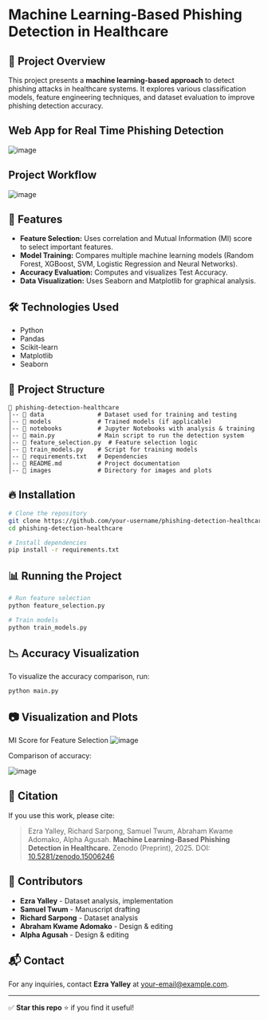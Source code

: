 # Machine Learning-Based Phishing Detection in Healthcare

## 📌 Project Overview
This project presents a **machine learning-based approach** to detect phishing attacks in healthcare systems. It explores various classification models, feature engineering techniques, and dataset evaluation to improve phishing detection accuracy.

## Web App for Real Time Phishing Detection
![image](https://github.com/user-attachments/assets/08fc22c8-c314-4f3d-85fe-aa0f7909f9a0)

## Project Workflow
![image](https://github.com/user-attachments/assets/1c5b2980-ce74-4e54-97e4-851dee1fcb78)


## 🚀 Features
- **Feature Selection:** Uses correlation and Mutual Information (MI) score to select important features.
- **Model Training:** Compares multiple machine learning models (Random Forest, XGBoost, SVM, Logistic Regression and Neural Networks).
- **Accuracy Evaluation:** Computes and visualizes Test Accuracy.
- **Data Visualization:** Uses Seaborn and Matplotlib for graphical analysis.

## 🛠️ Technologies Used
- Python
- Pandas
- Scikit-learn
- Matplotlib
- Seaborn

## 📂 Project Structure
```
📁 phishing-detection-healthcare
│-- 📂 data               # Dataset used for training and testing
│-- 📂 models             # Trained models (if applicable)
│-- 📂 notebooks          # Jupyter Notebooks with analysis & training
│-- 📜 main.py            # Main script to run the detection system
│-- 📜 feature_selection.py  # Feature selection logic
│-- 📜 train_models.py    # Script for training models
│-- 📜 requirements.txt   # Dependencies
│-- 📜 README.md          # Project documentation
│-- 📂 images             # Directory for images and plots
```

## 🔥 Installation
```sh
# Clone the repository
git clone https://github.com/your-username/phishing-detection-healthcare.git
cd phishing-detection-healthcare

# Install dependencies
pip install -r requirements.txt
```

## 📊 Running the Project
```sh
# Run feature selection
python feature_selection.py

# Train models
python train_models.py
```

## 📉 Accuracy Visualization
To visualize the accuracy comparison, run:
```sh
python main.py
```

## 📷 Visualization and Plots
MI Score for Feature Selection
![image](https://github.com/user-attachments/assets/208abe88-ee64-487c-98a4-f0fb1f49d7f2)



Comparison of accuracy:

![image](https://github.com/user-attachments/assets/3e76aa3b-704d-4ec5-973a-6c735f1085ef)



## 📜 Citation
If you use this work, please cite:
> Ezra Yalley, Richard Sarpong, Samuel Twum, Abraham Kwame Adomako, Alpha Agusah. **Machine Learning-Based Phishing Detection in Healthcare.** Zenodo (Preprint), 2025. DOI: [10.5281/zenodo.15006246](https://doi.org/10.5281/zenodo.15006246)

## 🤝 Contributors
- **Ezra Yalley** - Dataset analysis, implementation
- **Samuel Twum** - Manuscript drafting
- **Richard Sarpong** - Dataset analysis
- **Abraham Kwame Adomako** - Design & editing
- **Alpha Agusah** - Design & editing

## 📬 Contact
For any inquiries, contact **Ezra Yalley** at [your-email@example.com](mailto:your-email@example.com).

---
✅ **Star this repo** ⭐ if you find it useful!

